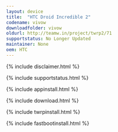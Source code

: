 ```yaml
---
layout: device
title:  "HTC Droid Incredible 2"
codename: vivow
downloadfolder: vivow
oldurl: http://teamw.in/project/twrp2/71
supportstatus: No Longer Updated
maintainer: None
oem: HTC
---
```


{% include disclaimer.html %}

{% include supportstatus.html %}

{% include appinstall.html %}

{% include download.html %}

{% include twrpinstall.html %}

{% include fastbootinstall.html %}
